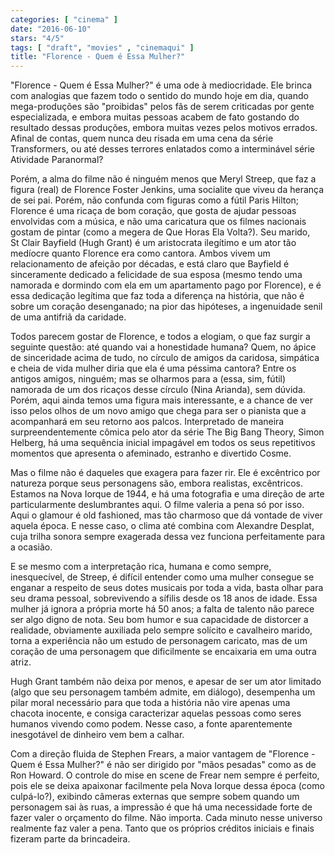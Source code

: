 ```yaml
---
categories: [ "cinema" ]
date: "2016-06-10"
stars: "4/5"
tags: [ "draft", "movies" , "cinemaqui" ]
title: "Florence - Quem é Essa Mulher?"
---
```

"Florence - Quem é Essa Mulher?" é uma ode à mediocridade. Ele brinca
com analogias que fazem todo o sentido do mundo hoje em dia, quando
mega-produções são "proibidas" pelos fãs de serem criticadas por
gente especializada, e embora muitas pessoas acabem de fato gostando
do resultado dessas produções, embora muitas vezes pelos motivos
errados. Afinal de contas, quem nunca deu risada em uma cena da série
Transformers, ou até desses terrores enlatados como a interminável
série Atividade Paranormal?

Porém, a alma do filme não é ninguém menos que Meryl Streep, que faz
a figura (real) de Florence Foster Jenkins, uma socialite que viveu da
herança de sei pai. Porém, não confunda com figuras como a fútil
Paris Hilton; Florence é uma ricaça de bom coração, que gosta de
ajudar pessoas envolvidas com a música, e não uma caricatura que
os filmes nacionais gostam de pintar (como a megera de Que Horas Ela
Volta?). Seu marido,  
St Clair Bayfield (Hugh Grant) é um aristocrata ilegítimo e um
ator tão medíocre quanto Florence era como cantora. Ambos vivem um
relacionamento de afeição por décadas, e está claro que Bayfield
é sinceramente dedicado a felicidade de sua esposa (mesmo tendo uma
namorada e dormindo com ela em um apartamento pago por Florence), e
é essa dedicação legítima que faz toda a diferença na história,
que não é sobre um coração desenganado; na pior das hipóteses,
a ingenuidade senil de uma antifriã da caridade.

Todos parecem gostar de Florence, e todos a elogiam, o que faz surgir
a seguinte questão: até quando vai a honestidade humana? Quem,
no ápice de sinceridade acima de tudo, no círculo de amigos da
caridosa, simpática e cheia de vida mulher diria que ela é uma péssima
cantora? Entre os antigos amigos, ninguém; mas se olharmos para a (essa,
sim, fútil) namorada de um dos ricaços desse círculo (Nina Arianda),
sem dúvida. Porém, aqui ainda temos uma figura mais interessante,
e a chance de ver isso pelos olhos de um novo amigo que chega para ser
o pianista que a acompanhará em seu retorno aos palcos. Interpretado
de maneira surpreendentemente cômica pelo ator da série The Big Bang
Theory, Simon Helberg, há uma sequência inicial impagável em todos os
seus repetitivos momentos que apresenta o afeminado, estranho e divertido
Cosme.

Mas o filme não é daqueles que exagera para fazer rir. Ele é
excêntrico por natureza porque seus personagens são, embora realistas,
excêntricos. Estamos na Nova Iorque de 1944, e há uma fotografia e uma
direção de arte particularmente deslumbrantes aqui. O filme valeria a
pena só por isso. Aqui o glamour é old fashioned, mas tão charmoso que
dá vontade de viver aquela época. E nesse caso, o clima até combina
com Alexandre Desplat, cuja trilha sonora sempre exagerada dessa vez
funciona perfeitamente para a ocasião.

E se mesmo com a interpretação rica, humana e como sempre,
inesquecível, de Streep, é difícil entender como uma mulher consegue
se enganar a respeito de seus dotes musicais por toda a vida, basta
olhar para seu drama pessoal, sobrevivendo a sífilis desde os 18
anos de idade. Essa mulher já ignora a própria morte há 50 anos;
a falta de talento não parece ser algo digno de nota. Seu bom humor
e sua capacidade de distorcer a realidade, obviamente auxiliada pelo
sempre solícito  e cavalheiro marido, torna a experiência não um
estudo de personagem caricato, mas de um coração de uma personagem
que dificilmente se encaixaria em uma outra atriz.

Hugh Grant também não deixa por menos, e apesar de ser um ator limitado
(algo que seu personagem também admite, em diálogo), desempenha um pilar
moral necessário para que toda a história não vire apenas uma chacota
inocente, e consiga caracterizar aquelas pessoas como seres humanos
vivendo como podem. Nesse caso, a fonte aparentemente inesgotável de
dinheiro vem bem a calhar.

Com a direção fluida de Stephen Frears, a maior vantagem de "Florence -
Quem é Essa Mulher?" é não ser dirigido por "mãos pesadas" como as de
Ron Howard. O controle do mise en scene de Frear nem sempre é perfeito,
pois ele se deixa apaixonar facilmente pela Nova Iorque dessa época
(como culpá-lo?), exibindo câmeras externas que sempre sobem quando um
personagem sai às ruas, a impressão é que há uma necessidade forte
de fazer valer o orçamento do filme. Não importa. Cada minuto nesse
universo realmente faz valer a pena. Tanto que os próprios créditos
iniciais e finais fizeram parte da brincadeira.

